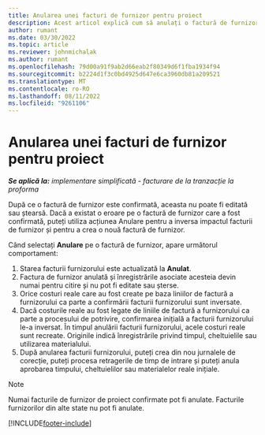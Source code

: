 ```yaml
---
title: Anularea unei facturi de furnizor pentru proiect
description: Acest articol explică cum să anulați o factură de furnizor de proiect în Microsoft Dynamics 365 Project Operations și impactul financiar al anulării unei facturi de furnizor de proiect.
author: rumant
ms.date: 03/30/2022
ms.topic: article
ms.reviewer: johnmichalak
ms.author: rumant
ms.openlocfilehash: 79d00a91f9ab2d66eab2f80349d6f1fba1934f94
ms.sourcegitcommit: b2224d1f3c0bd4925d647e6ca3960db81a209521
ms.translationtype: MT
ms.contentlocale: ro-RO
ms.lasthandoff: 08/11/2022
ms.locfileid: "9261106"
---
```

# <a name="cancel-a-project-vendor-invoice"></a>Anularea unei facturi de furnizor pentru proiect

_**Se aplică la:** implementare simplificată - facturare de la tranzacție la proforma_

După ce o factură de furnizor este confirmată, aceasta nu poate fi editată sau ștearsă. Dacă a existat o eroare pe o factură de furnizor care a fost confirmată, puteți utiliza acțiunea Anulare pentru a inversa impactul facturii de furnizor și pentru a crea o nouă factură de furnizor.

Când selectați **Anulare** pe o factură de furnizor, apare următorul comportament:

1. Starea facturii furnizorului este actualizată la **Anulat**.
2. Factura de furnizor anulată și înregistrările asociate acesteia devin numai pentru citire și nu pot fi editate sau șterse.
3. Orice costuri reale care au fost create pe baza liniilor de factură a furnizorului ca parte a confirmării facturii furnizorului sunt inversate.
4. Dacă costurile reale au fost legate de liniile de factură a furnizorului ca parte a procesului de potrivire, confirmarea inițială a facturii furnizorului le-a inversat. În timpul anulării facturii furnizorului, acele costuri reale sunt recreate. Originile indică înregistrările privind timpul, cheltuielile sau utilizarea materialului.
5. După anularea facturii furnizorului, puteți crea din nou jurnalele de corecție, puteți procesa retragerile de timp de intrare și puteți anula aprobarea timpului, cheltuielilor sau materialelor reale inițiale.

> [!NOTE]
> Numai facturile de furnizor de proiect confirmate pot fi anulate. Facturile furnizorilor din alte state nu pot fi anulate.

[!INCLUDE[footer-include](../../includes/footer-banner.md)]
